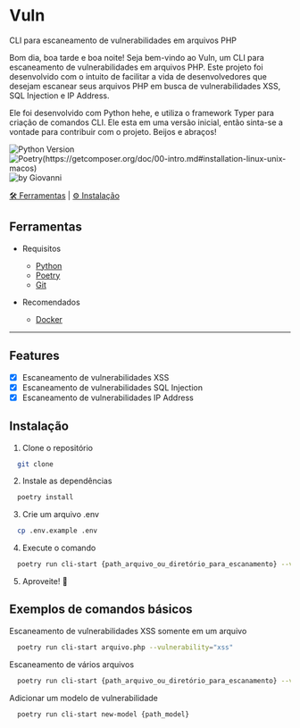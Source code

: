 # Vuln
CLI para escaneamento de vulnerabilidades em arquivos PHP

Bom dia, boa tarde e boa noite! Seja bem-vindo ao Vuln, um CLI para escaneamento de vulnerabilidades em arquivos PHP. Este projeto foi desenvolvido com o intuito de facilitar a vida de desenvolvedores que desejam escanear seus arquivos PHP em busca de vulnerabilidades XSS, SQL Injection e IP Address.

Ele foi desenvolvido com Python hehe, e utiliza o framework Typer para criação de comandos CLI. Ele esta em uma versão inicial, então sinta-se a vontade para contribuir com o projeto. Beijos e abraços!

![Python Version](https://img.shields.io/badge/Python-^3.8.0-brightgreen) ![Poetry(https://getcomposer.org/doc/00-intro.md#installation-linux-unix-macos) ](https://img.shields.io/badge/Poetry-^1.2.0-brightgreen) ![by Giovanni](https://img.shields.io/badge/%20by-Giovannni-informational?color=ee564b)

[🛠 Ferramentas](#ferramentas) | [⚙ Instalação](#instalação)

## Ferramentas

- Requisitos
  - [Python](https://www.python.org/)
  - [Poetry](https://python-poetry.org/)
  - [Git](https://git-scm.com/downloads)

- Recomendados
  - [Docker](https://www.docker.com/)

---

## Features
- [x] Escaneamento de vulnerabilidades XSS
- [x] Escaneamento de vulnerabilidades SQL Injection
- [x] Escaneamento de vulnerabilidades IP Address

## Instalação
1. Clone o repositório
```bash
  git clone 
```
2. Instale as dependências
```bash
  poetry install
```
3. Crie um arquivo .env
```bash
  cp .env.example .env
```
4. Execute o comando
```bash
  poetry run cli-start {path_arquivo_ou_diretório_para_escanamento} --vulnerability="{vulnerabilidade_para_escaneamento}"
```
5. Aproveite! 🚀


## Exemplos de comandos básicos

Escaneamento de vulnerabilidades XSS somente em um arquivo 
```bash
  poetry run cli-start arquivo.php --vulnerability="xss"
```

Escaneamento de vários arquivos
```bash
  poetry run cli-start {path_arquivo_ou_diretório_para_escanamento} --vulnerability="xss"
```

Adicionar um modelo de vulnerabilidade
```bash
  poetry run cli-start new-model {path_model}
```


